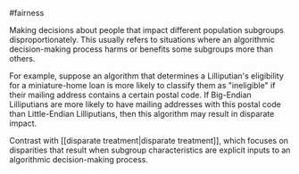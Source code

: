 #fairness

Making decisions about people that impact different population
subgroups disproportionately. This usually refers to situations
where an algorithmic decision-making process harms or benefits
some subgroups more than others.

For example, suppose an algorithm that determines a Lilliputian&#39;s
eligibility for a miniature-home loan is more likely to classify
them as &quot;ineligible&quot; if their mailing address contains a certain
postal code. If Big-Endian Lilliputians are more likely to have
mailing addresses with this postal code than Little-Endian Lilliputians,
then this algorithm may result in disparate impact.

Contrast with [[disparate treatment|disparate treatment]],
which focuses on disparities that result when subgroup characteristics
are explicit inputs to an algorithmic decision-making process.

